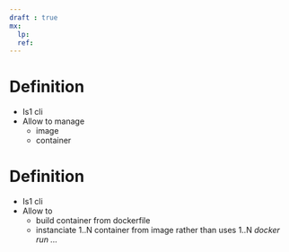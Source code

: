 ```yaml
---
draft : true
mx:  
  lp:
  ref:
---
```


# Definition
- Is1 cli
- Allow to manage
  - image
  - container

# Definition
- Is1 cli
- Allow to 
  - build container from dockerfile
  - instanciate 1..N container from image rather than uses 1..N *docker run ...*
